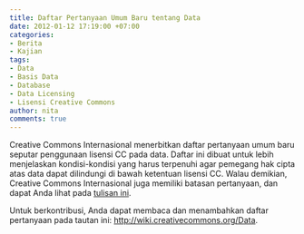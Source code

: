 ```yaml
---
title: Daftar Pertanyaan Umum Baru tentang Data
date: 2012-01-12 17:19:00 +07:00
categories:
- Berita
- Kajian
tags:
- Data
- Basis Data
- Database
- Data Licensing
- Lisensi Creative Commons
author: nita
comments: true
---
```


Creative Commons Internasional menerbitkan daftar pertanyaan umum baru seputar penggunaan lisensi CC pada data. Daftar ini dibuat untuk lebih menjelaskan kondisi-kondisi yang harus terpenuhi agar pemegang hak cipta atas data dapat dilindungi di bawah ketentuan lisensi CC. Walau demikian, Creative Commons Internasional juga memiliki batasan pertanyaan, dan dapat Anda lihat pada [tulisan ini](http://creativecommons.org/weblog/entry/31244).

Untuk berkontribusi, Anda dapat membaca dan menambahkan daftar pertanyaan pada tautan ini: http://wiki.creativecommons.org/Data.
